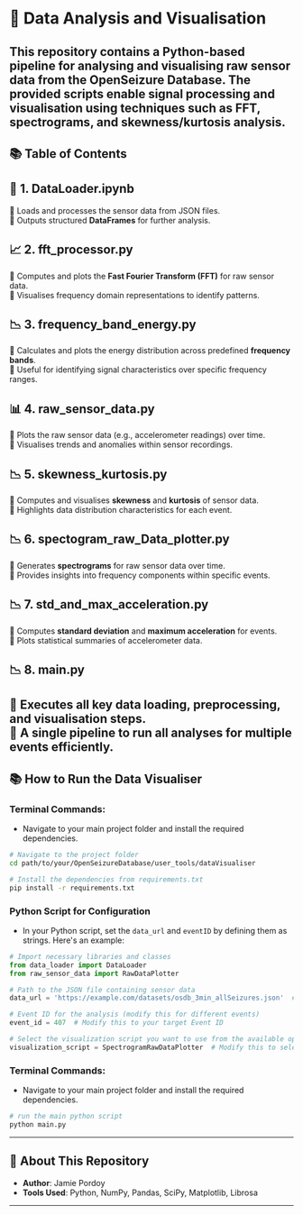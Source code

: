 # 🎨 **Data Analysis and Visualisation**  

This repository contains a **Python-based pipeline** for analysing and visualising raw sensor data from the **OpenSeizure Database**. The provided scripts enable signal processing and visualisation using techniques such as **FFT**, **spectrograms**, and **skewness/kurtosis** analysis.  
---

## 📚 **Table of Contents**

## 📂 **1. DataLoader.ipynb**  
🔹 Loads and processes the sensor data from JSON files.  
🔹 Outputs structured **DataFrames** for further analysis.  

## 📈 **2. fft_processor.py**  
🔹 Computes and plots the **Fast Fourier Transform (FFT)** for raw sensor data.  
🔹 Visualises frequency domain representations to identify patterns.  

## 📉 **3. frequency_band_energy.py**  
🔹 Calculates and plots the energy distribution across predefined **frequency bands**.  
🔹 Useful for identifying signal characteristics over specific frequency ranges.  

## 📊 **4. raw_sensor_data.py**  
🔹 Plots the raw sensor data (e.g., accelerometer readings) over time.  
🔹 Visualises trends and anomalies within sensor recordings.  

## 📉 **5. skewness_kurtosis.py**  
🔹 Computes and visualises **skewness** and **kurtosis** of sensor data.  
🔹 Highlights data distribution characteristics for each event.  

## 📉 **6. spectogram_raw_Data_plotter.py**  
🔹 Generates **spectrograms** for raw sensor data over time.  
🔹 Provides insights into frequency components within specific events.  

## 📉 **7. std_and_max_acceleration.py**  
🔹 Computes **standard deviation** and **maximum acceleration** for events.  
🔹 Plots statistical summaries of accelerometer data.

## 📉 **8. main.py**  
🔹 Executes all key data loading, preprocessing, and visualisation steps.  
🔹 A single pipeline to **run all analyses** for multiple events efficiently.  
---

## 📚 **How to Run the Data Visualiser**

### Terminal Commands:
- Navigate to your main project folder and install the required dependencies.
```bash
# Navigate to the project folder
cd path/to/your/OpenSeizureDatabase/user_tools/dataVisualiser

# Install the dependencies from requirements.txt
pip install -r requirements.txt
```

### Python Script for Configuration
- In your Python script, set the `data_url` and `eventID` by defining them as strings. Here's an example:
```python
# Import necessary libraries and classes
from data_loader import DataLoader
from raw_sensor_data import RawDataPlotter

# Path to the JSON file containing sensor data
data_url = 'https://example.com/datasets/osdb_3min_allSeizures.json'  # Modify this path if needed

# Event ID for the analysis (modify this for different events)
event_id = 407  # Modify this to your target Event ID

# Select the visualization script you want to use from the available options, # For example, choose 'SpectrogramRawDataPlotter' for generating spectrograms
visualization_script = SpectrogramRawDataPlotter  # Modify this to select your desired visualization script
```
### Terminal Commands:
- Navigate to your main project folder and install the required dependencies.
```bash
# run the main python script
python main.py
```


---

## 📝 **About This Repository**  
- **Author**: Jamie Pordoy  
- **Tools Used**: Python, NumPy, Pandas, SciPy, Matplotlib, Librosa  
---
